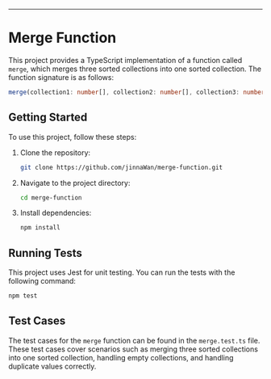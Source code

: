 ---

# Merge Function

This project provides a TypeScript implementation of a function called `merge`, which merges three sorted collections into one sorted collection. The function signature is as follows:

```typescript
merge(collection1: number[], collection2: number[], collection3: number[]): number[]
```

## Getting Started

To use this project, follow these steps:

1. Clone the repository:

   ```bash
   git clone https://github.com/jinnaWan/merge-function.git
   ```

2. Navigate to the project directory:

   ```bash
   cd merge-function
   ```

3. Install dependencies:

   ```bash
   npm install
   ```

## Running Tests

This project uses Jest for unit testing. You can run the tests with the following command:

```bash
npm test
```

## Test Cases

The test cases for the `merge` function can be found in the `merge.test.ts` file. These test cases cover scenarios such as merging three sorted collections into one sorted collection, handling empty collections, and handling duplicate values correctly.
